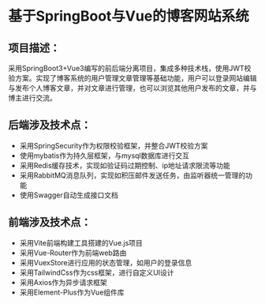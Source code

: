 # 基于SpringBoot与Vue的博客网站系统
## 项目描述：
采用SpringBoot3+Vue3编写的前后端分离项目，集成多种技术栈，使用JWT校验方案。实现了博客系统的用户管理文章管理等基础功能，用户可以登录网站编辑与发布个人博客文章，并对文章进行管理，也可以浏览其他用户发布的文章，并与博主进行交流。
## 后端涉及技术点：
- 采用SpringSecurity作为权限校验框架，并整合JWT校验方案
- 使用mybatis作为持久层框架，与mysql数据库进行交互
- 采用Redis缓存技术，实现如验证码过期控制、ip地址请求限流等功能
- 采用RabbitMQ消息队列，实现如积压邮件发送任务，由监听器统一管理的功能
- 使用Swagger自动生成接口文档
## 前端涉及技术点：
- 采用Vite前端构建工具搭建的Vue.js项目
- 采用Vue-Router作为前端web路由
- 采用VuexStore进行应用的状态管理，如用户的登录信息
- 采用TailwindCss作为css框架，进行自定义UI设计
- 采用Axios作为异步请求框架
- 采用Element-Plus作为Vue组件库
